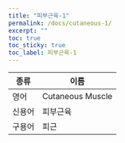 ```yaml
---
title: "피부근육-1"
permalink: /docs/cutaneous-1/
excerpt: ""
toc: true
toc_sticky: true
toc_label: 피부근육-1
---
```


| 종류   | 이름             |
| ------ | ---------------- |
| 영어   | Cutaneous Muscle |
| 신용어 | 피부근육         |
| 구용어 | 피근             |

#

